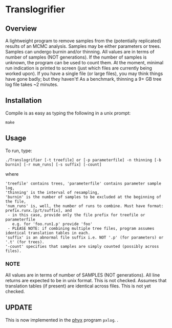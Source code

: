 Translogrifier
==============
Overview
---------------
A lightweight program to remove samples from the (potentially replicated) results of an MCMC analysis. 
Samples may be either parameters or trees. Samples can undergo burnin and/or 
thinning. All values are in terms of number of samples (NOT generations). If 
the number of samples is unknown, the program can be used to count them. At the 
moment, minimal run indication is printed to screen (just which files are currently 
being worked upon). If you have a single file (or large files), you may think 
things have gone badly; but they haven't! As a benchmark, thinning a 9+ GB tree 
log file takes ~2 minutes.

Installation
---------------
Compile is as easy as typing the following in a unix prompt:

	make

Usage
--------------
To run, type:

	./Translogrifier [-t treefile] or [-p parameterfile] -n thinning [-b burnin] [-r num_runs] [-s suffix] [-count]

where

	'treefile' contains trees, 'parameterfile' contains parameter sample log,
	'thinning' is the interval of resampling,
	'burnin' is the number of samples to be excluded at the beginning of the file,
	'num_runs' is, well, the number of runs to combine. Must have format: prefix.runx.[p/t/suffix], and
	 - in this case, provide only the file prefix for treefile or parameterfile
	   e.g. for 'foo.run1.p' provide 'foo'
	 - PLEASE NOTE: if combining multiple tree files, program assumes identical translation tables in each.
	'suffix' is an abnormal file suffix i.e. NOT '.p' (for parameters) or '.t' (for trees).
	'-count' specifies that samples are simply counted (possibly across files).

### NOTE
All values are in terms of number of SAMPLES (NOT generations).
All line returns are expected to be in unix format. This is not checked.
Assumes that translation tables (if present) are identical across files. This is not yet checked.

UPDATE
--------------
This is now implemented in the [phyx](https://github.com/FePhyFoFum/phyx) program `pxlog`.
.
